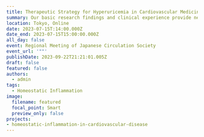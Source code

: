 ```yaml
---
title: Therapeutic Strategy for Hyperuricemia in Cardiovascular Medicine
summary: Our basic research findings and clinical experience provide new insight into therapeutic strategy for hyperuricemia in patients with cardiovascular disease.
location: Tokyo, Online
date: 2023-07-15T:14:00.000Z
date_end: 2023-07-15T15:00:00.000Z
all_day: false
event: Regional Meeting of Japanese Circulation Society
event_url: '""'
publishDate: 2023-09-22T21:21:01.005Z
draft: false
featured: false
authors:
  - admin
tags:
  - Homeostatic Inflammation
image:
  filename: featured
  focal_point: Smart
  preview_only: false
projects: 
- homeostatic-inflammation-in-cardiovascular-disease
---
```

